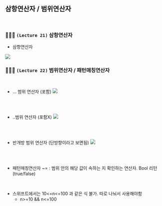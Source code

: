 ## 삼항연산자 / 범위연산자

<br/>

### 👩🏻‍💻 `(Lecture 21)` 삼항연산자

- 삼항연산자

<img src="https://img1.daumcdn.net/thumb/R1280x0/?scode=mtistory2&fname=https%3A%2F%2Fblog.kakaocdn.net%2Fdn%2FdKLfMD%2FbtsudO3P4Kx%2FNC3QPWrucPDXf28CAUKP31%2Fimg.png" />

<br/>

### 👩🏻‍💻 `(Lecture 22)` 범위연산자 / 패턴매칭연산자

<br/>

- ... 범위 연산자 (포함)
  <img src="https://img1.daumcdn.net/thumb/R1280x0/?scode=mtistory2&fname=https%3A%2F%2Fblog.kakaocdn.net%2Fdn%2Fb8c3yT%2FbtsuefNK5hF%2FlLnkJKb72fRXv6kod4t84K%2Fimg.png" />

<br/><br/>

- ..범위 연산자 (포함X)
  <img src="https://img1.daumcdn.net/thumb/R1280x0/?scode=mtistory2&fname=https%3A%2F%2Fblog.kakaocdn.net%2Fdn%2FsDvhN%2Fbtst6mUR55B%2Ft6GXuc0w5Ka1hAnPiHRH4k%2Fimg.png" />

<br/><br/>

- 반개방 범위 연산자 (단방향이라고 보면됨)
  <img src="https://img1.daumcdn.net/thumb/R1280x0/?scode=mtistory2&fname=https%3A%2F%2Fblog.kakaocdn.net%2Fdn%2FSV0lU%2FbtsubLNdQ9a%2FmoK3HzD1V14KvdWgkaFVS0%2Fimg.png" />

<br/><br/>

- 패턴매칭연산자 ~= : 범위 안의 해당 값이 속하는 지 확인하는 연산자. Bool 리턴(true/false)

<br/>

- 스위프트에서는 10<=n<=100 과 같은 식 불가. 따로 나눠서 사용해야함
  - n>=10 && n<=100
